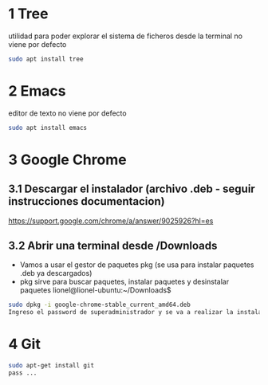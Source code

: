 # 1 Tree
utilidad para poder explorar el sistema de ficheros desde la terminal
no viene por defecto
```sh
sudo apt install tree 
```
# 2 Emacs
editor de texto
no viene por defecto
```sh
sudo apt install emacs
```
# 3 Google Chrome
## 3.1 Descargar el instalador (archivo .deb - seguir instrucciones documentacion)
<https://support.google.com/chrome/a/answer/9025926?hl=es>
## 3.2 Abrir una terminal desde /Downloads
* Vamos a usar el gestor de paquetes pkg (se usa para instalar paquetes .deb ya descargados)
* pkg sirve para buscar paquetes, instalar paquetes y desinstalar paquetes
lionel@lionel-ubuntu:~/Downloads$
```sh
sudo dpkg -i google-chrome-stable_current_amd64.deb
Ingreso el password de superadministrador y se va a realizar la instalacion del paquete (desempaquetado, configuracion y todo lo demas)
```
# 4 Git
```sh
sudo apt-get install git
pass ...
```